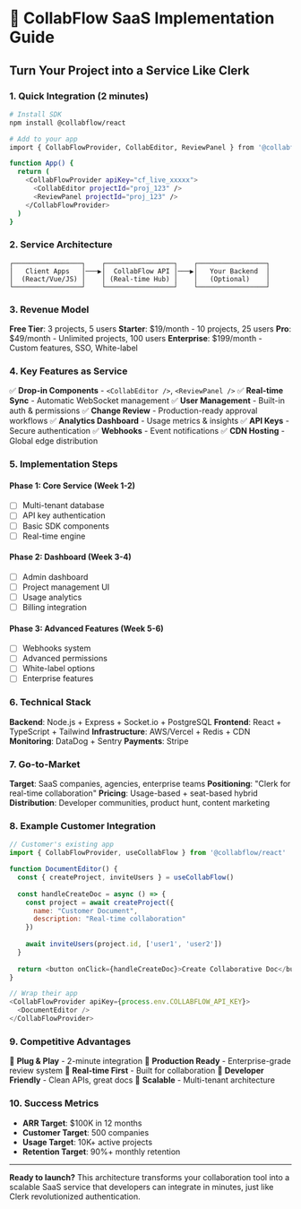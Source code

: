 # 🚀 CollabFlow SaaS Implementation Guide

## **Turn Your Project into a Service Like Clerk**

### **1. Quick Integration (2 minutes)**

```bash
# Install SDK
npm install @collabflow/react

# Add to your app
import { CollabFlowProvider, CollabEditor, ReviewPanel } from '@collabflow/react'

function App() {
  return (
    <CollabFlowProvider apiKey="cf_live_xxxxx">
      <CollabEditor projectId="proj_123" />
      <ReviewPanel projectId="proj_123" />
    </CollabFlowProvider>
  )
}
```

### **2. Service Architecture**

```
┌─────────────────┐    ┌─────────────────┐    ┌─────────────────┐
│   Client Apps   │───▶│  CollabFlow API │───▶│   Your Backend  │
│  (React/Vue/JS) │    │ (Real-time Hub) │    │   (Optional)    │
└─────────────────┘    └─────────────────┘    └─────────────────┘
```

### **3. Revenue Model**

**Free Tier**: 3 projects, 5 users
**Starter**: $19/month - 10 projects, 25 users
**Pro**: $49/month - Unlimited projects, 100 users
**Enterprise**: $199/month - Custom features, SSO, White-label

### **4. Key Features as Service**

✅ **Drop-in Components** - `<CollabEditor />`, `<ReviewPanel />`
✅ **Real-time Sync** - Automatic WebSocket management
✅ **User Management** - Built-in auth & permissions
✅ **Change Review** - Production-ready approval workflows
✅ **Analytics Dashboard** - Usage metrics & insights
✅ **API Keys** - Secure authentication
✅ **Webhooks** - Event notifications
✅ **CDN Hosting** - Global edge distribution

### **5. Implementation Steps**

#### **Phase 1: Core Service (Week 1-2)**
- [ ] Multi-tenant database
- [ ] API key authentication
- [ ] Basic SDK components
- [ ] Real-time engine

#### **Phase 2: Dashboard (Week 3-4)**
- [ ] Admin dashboard
- [ ] Project management UI
- [ ] Usage analytics
- [ ] Billing integration

#### **Phase 3: Advanced Features (Week 5-6)**
- [ ] Webhooks system
- [ ] Advanced permissions
- [ ] White-label options
- [ ] Enterprise features

### **6. Technical Stack**

**Backend**: Node.js + Express + Socket.io + PostgreSQL
**Frontend**: React + TypeScript + Tailwind
**Infrastructure**: AWS/Vercel + Redis + CDN
**Monitoring**: DataDog + Sentry
**Payments**: Stripe

### **7. Go-to-Market**

**Target**: SaaS companies, agencies, enterprise teams
**Positioning**: "Clerk for real-time collaboration"
**Pricing**: Usage-based + seat-based hybrid
**Distribution**: Developer communities, product hunt, content marketing

### **8. Example Customer Integration**

```javascript
// Customer's existing app
import { CollabFlowProvider, useCollabFlow } from '@collabflow/react'

function DocumentEditor() {
  const { createProject, inviteUsers } = useCollabFlow()
  
  const handleCreateDoc = async () => {
    const project = await createProject({
      name: "Customer Document",
      description: "Real-time collaboration"
    })
    
    await inviteUsers(project.id, ['user1', 'user2'])
  }
  
  return <button onClick={handleCreateDoc}>Create Collaborative Doc</button>
}

// Wrap their app
<CollabFlowProvider apiKey={process.env.COLLABFLOW_API_KEY}>
  <DocumentEditor />
</CollabFlowProvider>
```

### **9. Competitive Advantages**

🎯 **Plug & Play** - 2-minute integration
🎯 **Production Ready** - Enterprise-grade review system
🎯 **Real-time First** - Built for collaboration
🎯 **Developer Friendly** - Clean APIs, great docs
🎯 **Scalable** - Multi-tenant architecture

### **10. Success Metrics**

- **ARR Target**: $100K in 12 months
- **Customer Target**: 500 companies
- **Usage Target**: 10K+ active projects
- **Retention Target**: 90%+ monthly retention

---

**Ready to launch?** This architecture transforms your collaboration tool into a scalable SaaS service that developers can integrate in minutes, just like Clerk revolutionized authentication.